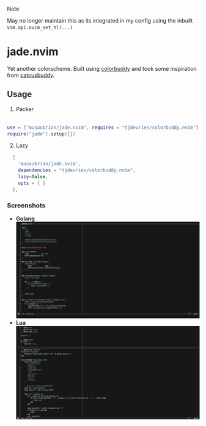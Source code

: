 > [!NOTE]
> May no longer maintain this as its integrated in my config
> using the inbuilt `vim.api.nvim_set_hl(...)`

# jade.nvim

Yet another colorscheme.
Built using [colorbuddy](https://github.com/tjdevries/colorbuddy.nvim)
and took some inspiration from [catcusbuddy](https://github.com/redbug312/cactusbuddy).

## Usage
1. Packer

```lua

use = {"musaubrian/jade.nvim", requires = "tjdevries/colorbuddy.nvim"}
require("jade").setup({})
```

2. Lazy

```lua
  {
    'musaubrian/jade.nvim',
    dependencies = "tjdevries/colorbuddy.nvim",
    lazy=false,
    opts = { }
  },
```

### Screenshots
- **Golang**
![](./media/go.png)
- **Lua**
![](./media/lua.png)



